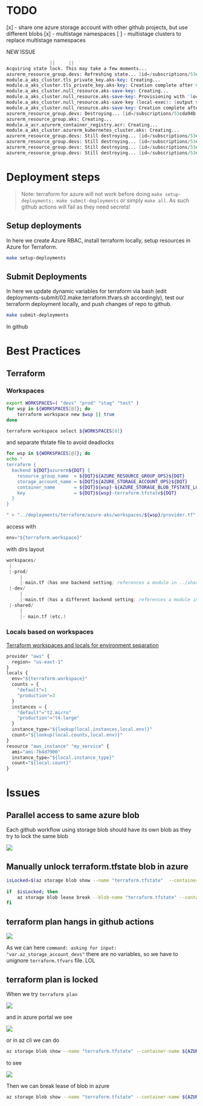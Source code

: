 
# TODO

[x] - share one azure storage account with other github projects, but use different blobs
[x] - multistage namespaces
[ ] - multistage clusters to replace multistage namespaces

NEW ISSUE

```s
                ||     ||
Acquiring state lock. This may take a few moments...
azurerm_resource_group.devs: Refreshing state... [id=/subscriptions/53cda94b-af20-45ab-82c0-04e260445517/resourceGroups/resource-group-demo-devs]
module.a_aks_cluster.tls_private_key.aks-key: Creating...
module.a_aks_cluster.tls_private_key.aks-key: Creation complete after 0s [id=2fd80cab03979e1e107e2fe82b7c98d14dea3462]
module.a_aks_cluster.null_resource.aks-save-key: Creating...
module.a_aks_cluster.null_resource.aks-save-key: Provisioning with 'local-exec'...
module.a_aks_cluster.null_resource.aks-save-key (local-exec): (output suppressed due to sensitive value in config)
module.a_aks_cluster.null_resource.aks-save-key: Creation complete after 0s [id=2920825437605981912]
azurerm_resource_group.devs: Destroying... [id=/subscriptions/53cda94b-af20-45ab-82c0-04e260445517/resourceGroups/resource-group-demo-devs]
azurerm_resource_group.aks: Creating...
module.a_acr.azurerm_container_registry.acr: Creating...
module.a_aks_cluster.azurerm_kubernetes_cluster.aks: Creating...
azurerm_resource_group.devs: Still destroying... [id=/subscriptions/53cda94b-af20-45ab-82c0-...esourceGroups/resource-group-demo-devs, 10s elapsed]
azurerm_resource_group.devs: Still destroying... [id=/subscriptions/53cda94b-af20-45ab-82c0-...esourceGroups/resource-group-demo-devs, 20s elapsed]
azurerm_resource_group.devs: Still destroying... [id=/subscriptions/53cda94b-af20-45ab-82c0-...esourceGroups/resource-group-demo-devs, 30s elapsed]
azurerm_resource_group.devs: Still destroying... [id=/subscriptions/53cda94b-af20-45ab-82c0-...esourceGroups/resource-group-demo-devs, 40s elapsed]
```

# Deployment steps

> Note: terraform for azure will not work before doing `make setup-deployments; make submit-deployments` or simply `make all`. As such github actions will fail as they need secrets!

## Setup deployments

In here we create Azure RBAC, install terraform locally, setup resources in Azure for Terraform. 

```sh
make setup-deployments
```

## Submit Deployments

In here we update dynamic variables for terraform via bash (edit deployments-submit/02.make.terraform.tfvars.sh accordingly), test our terraform deployment locally, and push changes of repo to github.

```sh
make submit-deployments
```

In github 


# Best Practices

## Terraform


### Workspaces

```sh
export WORKSPACES=( "devs" "prod" "stag" "test" )
for wsp in ${WORKSPACES[@]}; do
    terraform workspace new $wsp || true
done

terraform workspace select ${WORKSPACES[0]}
```

and separate tfstate file to avoid deadlocks

```sh
for wsp in ${WORKSPACES[@]}; do
echo "
terraform {
  backend ${DQT}azurerm${DQT} {
    resource_group_name  = ${DQT}${AZURE_RESOURCE_GROUP_OPS}${DQT}
    storage_account_name = ${DQT}${AZURE_STORAGE_ACCOUNT_OPS}${DQT}
    container_name       = ${DQT}${wsp}-${AZURE_STORAGE_BLOB_TFSTATE_LOCAL_AKS}${DQT}
    key                  = ${DQT}${wsp}-terraform.tfstate${DQT}
  }
}

" > "../deployments/terraform/azure-aks/workspaces/${wsp}/provider.tf"
```

access with

```js
env="${terraform.workspace}"
```

with dirs layout

```s
workspaces/
 |
 |-prod/
     |
     |-main.tf (has one backend setting; references a module in ../shared)
 |-dev/
     |
     |-main.tf (has a different backend setting; references a module in ../shared)
 |-shared/
     | 
     |- main.tf (etc.)

```
### Locals based on workspaces

[Terraform workspaces and locals for environment separation](https://medium.com/@diogok/terraform-workspaces-and-locals-for-environment-separation-a5b88dd516f5)

```js
provider "aws" {
  region= "us-east-1"
}
locals {
  env="${terraform.workspace}"
  counts = {
    "default"=1
    "production"=3
  }
  instances = {
    "default"="t2.micro"
    "production"="t4.large"
  }
  instance_type="${lookup(local.instances,local.env)}"
  count="${lookup(local.counts,local.env)}"
}
resource "aws_instance" "my_service" {
  ami="ami-7b4d7900"
  instance_type="${local.instance_type}"
  count="${local.count}"
}
```

# Issues

## Parallel access to same azure blob 

Each github workflow using storage blob should have its own blob as they try to lock the same blob

![](images/README/2021-04-25-20-27-46.png)

## Manually unlock terraform.tfstate blob in azure

```sh
isLocked=$(az storage blob show --name "terraform.tfstate"  --container-name az-terraform-state --account-name storageops233836 --query "properties.lease.status=='locked'" -o tsv)
 
if  $isLocked; then 
    az storage blob lease break --blob-name "terraform.tfstate" --container-name az-terraform-state --account-name storageops233836                
fi      
```


## terraform plan hangs in github actions

![](images/README/2021-04-21-21-45-13.png)

As we can here `command: asking for input: "var.az_storage_account_devs"` there are no variables, so we have to unignore `terraform.tfvars` file. LOL

## terraform plan is locked

When we try `terraform plan`

![](images/README/2021-04-21-19-16-24.png)

and in azure portal we see

![](images/README/2021-04-21-19-16-41.png)

or in az cli we can do

```sh
az storage blob show --name "terraform.tfstate" --container-name ${AZURE_STORAGE_TFSTATE} --account-name ${AZURE_STORAGE_ACCOUNT_OPS}  
```

to see 

![](images/README/2021-04-21-19-23-45.png)

Then we can break lease of blob in azure

```sh
az storage blob show --name "terraform.tfstate" --container-name ${AZURE_STORAGE_TFSTATE} --account-name ${AZURE_STORAGE_ACCOUNT_OPS}
```